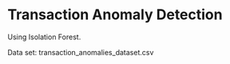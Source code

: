 # Transaction Anomaly Detection

Using Isolation Forest.

Data set: transaction_anomalies_dataset.csv
